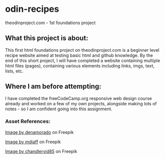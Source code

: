 # odin-recipes
theodinproject.com - 1st foundations project

## What this project is about:
This first html foundations project on theodinproject.com is a beginner level recipe website aimed at testing basic html and github knowledge. By the end of this short project, I will have completed a website containing multiple html files (pages), containing various elements including links, imgs, text, lists, etc.

## Where I am before attempting:
I have completed the freeCodeCamp.org responsive web design course already and worked on a few of my own projects, alongside making lots of notes - so I am confident going into this assignment.

### Asset References:
<a href="https://www.freepik.com/free-photo/tasty-homemade-traditional-pizza-italian-recipe_37455255.htm#query=pizza&position=1&from_view=search&track=sph">Image by denamorado</a> on Freepik

<a href="https://www.freepik.com/free-photo/top-view-tasty-ham-sandwiches-with-toasts-inside-plate-dark-surface_14268446.htm#query=cheese%20toastie&position=7&from_view=search&track=ais">Image by mdjaff</a> on Freepik

<a href="https://www.freepik.com/free-photo/garlic-soup-topped-with-croutons-bowl-wooden-table_24188493.htm#&position=0&from_view=collections">Image by chandlervid85</a> on Freepik